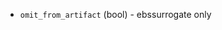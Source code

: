 <!-- Code generated from the comments of the BlockDevice struct in builder/amazon/ebssurrogate/block_device.go; DO NOT EDIT MANUALLY -->

-   `omit_from_artifact` (bool) - ebssurrogate only
    